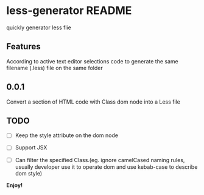 # less-generator README

quickly generator less flie

## Features

According to active text editor selections code to generate the same filename (.less) file on the same folder

## 0.0.1

Convert a section of HTML code with Class dom node into a Less file

## TODO

- [ ] Keep the style attribute on the dom node
- [ ] Support JSX
- [ ] Can filter the specified Class.(eg. ignore camelCased naming rules, usually developer use it to operate dom and use kebab-case to describe dom style)


**Enjoy!**
